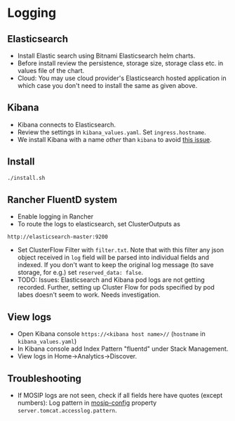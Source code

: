 # Logging

## Elasticsearch  
* Install Elastic search using Bitnami Elasticsearch helm charts.  
* Before install review the persistence, storage size, storage class etc. in values file of the chart.
* Cloud: You may use cloud provider's Elasticsearch hosted application in which case you don't need to install the same as given above. 

## Kibana
* Kibana connects to Elasticsearch. 
* Review the settings in `kibana_values.yaml`.  Set `ingress.hostname`.
* We install Kibana with a name *other* than `kibana` to avoid [this issue](https://github.com/bitnami/charts/issues/6099).

## Install
```sh
./install.sh
```

## Rancher FluentD system
* Enable logging in Rancher
* To route the logs to elasticsearch, set ClusterOutputs as
```
http://elasticsearch-master:9200
```
* Set ClusterFlow Filter with `filter.txt`.  Note that with this filter any json object received in `log` field will be parsed into individual fields and indexed.  If you don't want to keep the original log message (to save storage, for e.g.) set `reserved_data: false`.
* TODO: Issues: Elasticsearch and Kibana pod logs are not getting recorded.  Further, setting up Cluster Flow for pods specified by pod labes doesn't seem to work.  Needs investigation.

## View logs
* Open Kibana console `https://<kibana host name>//` (`hostname` in `kibana_values.yaml`)
* In Kibana console add Index Pattern "fluentd" under Stack Management. 
* View logs in Home->Analytics->Discover.

## Troubleshooting
* If MOSIP logs are not seen, check if all fields here have quotes (except numbers):
Log pattern in [mosip-config](https://github.com/mosip/mosip-config/blob/v3/application-default.properties) property `server.tomcat.accesslog.pattern`.
